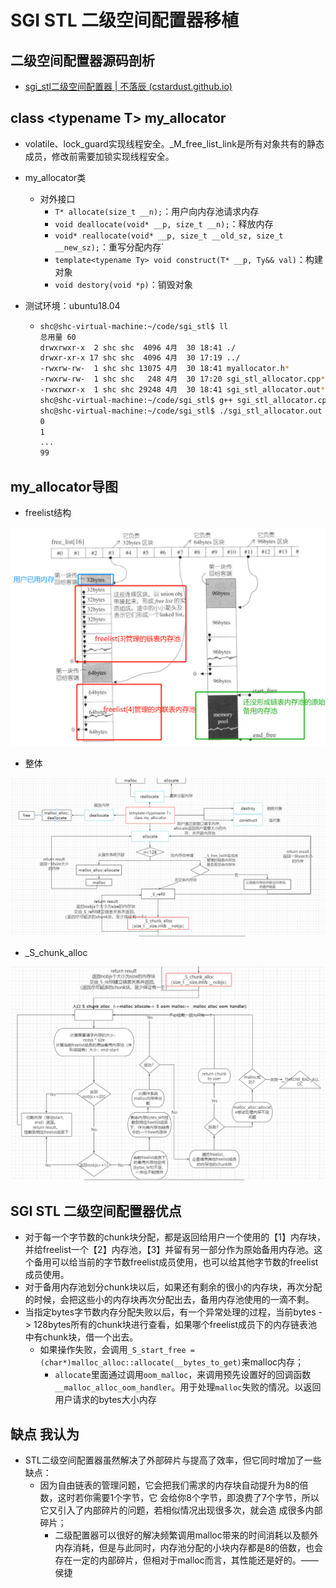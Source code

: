 # SGI STL 二级空间配置器移植

## 二级空间配置器源码剖析 

- [sgi_stl二级空间配置器 | 不落辰 (cstardust.github.io)](https://cstardust.github.io/2022/04/16/轮子-sgi_stl二级空间配置器/)



## class \<typename T\> my_allocator

- volatile、lock_guard实现线程安全。_M_free_list_link是所有对象共有的静态成员，修改前需要加锁实现线程安全。

- my_allocator类
  - 对外接口
    - `T* allocate(size_t __n);`：用户向内存池请求内存
    - `void deallocate(void* __p, size_t __n);`：释放内存
    - `void* reallocate(void* __p, size_t __old_sz, size_t __new_sz);`：重写分配内存`
    - `template<typename Ty> void construct(T* __p, Ty&& val)`：构建对象
    - `void destory(void *p)`：销毁对象
  
- 测试环境：ubuntu18.04

  - ```bash
    shc@shc-virtual-machine:~/code/sgi_stl$ ll
    总用量 60
    drwxrwxr-x  2 shc shc  4096 4月  30 18:41 ./
    drwxr-xr-x 17 shc shc  4096 4月  30 17:19 ../
    -rwxrw-rw-  1 shc shc 13075 4月  30 18:41 myallocator.h*
    -rwxrw-rw-  1 shc shc   248 4月  30 17:20 sgi_stl_allocator.cpp*
    -rwxrwxr-x  1 shc shc 29248 4月  30 18:41 sgi_stl_allocator.out*
    shc@shc-virtual-machine:~/code/sgi_stl$ g++ sgi_stl_allocator.cpp -o sgi_stl_allocator.out -Wall
    shc@shc-virtual-machine:~/code/sgi_stl$ ./sgi_stl_allocator.out
    0
    1
    ...
    99
    ```





## my_allocator导图

- freelist结构

![](./_free_list_and_pool.png)

- 整体

![](./my_allocator.png)

- _S_chunk_alloc

![_S_chunk_alloc](./_S_chunk_alloc.png)





## SGI STL 二级空间配置器优点

- 对于每一个字节数的chunk块分配，都是返回给用户一个使用的【1】内存块，并给freelist一个【2】内存池，【3】并留有另一部分作为原始备用内存池。这个备用可以给当前的字节数freelist成员使用，也可以给其他字节数的freelist成员使用。
- 对于备用内存池划分chunk块以后，如果还有剩余的很小的内存块，再次分配的时候，会把这些小的内存块再次分配出去，备用内存池使用的一滴不剩。
- 当指定bytes字节数内存分配失败以后，有一个异常处理的过程，当前bytes -> 128bytes所有的chunk块进行查看，如果哪个freelist成员下的内存链表池中有chunk块，借一个出去。
  - 如果操作失败，会调用`_S_start_free = (char*)malloc_alloc::allocate(__bytes_to_get)`来malloc内存；
    - `allocate`里面通过调用`oom_malloc`，来调用预先设置好的回调函数`__malloc_alloc_oom_handler`。用于处理`malloc`失败的情况。以返回用户请求的bytes大小内存



## 缺点 我认为

- STL二级空间配置器虽然解决了外部碎片与提高了效率，但它同时增加了一些缺点：
  - 因为自由链表的管理问题，它会把我们需求的内存块自动提升为8的倍数，这时若你需要1个字节，它 会给你8个字节，即浪费了7个字节，所以它又引入了内部碎片的问题，若相似情况出现很多次，就会造 成很多内部碎片；
    - 二级配置器可以很好的解决频繁调用malloc带来的时间消耗以及额外内存消耗，但是与此同时，内存池分配的小块内存都是8的倍数，也会存在一定的内部碎片，但相对于malloc而言，其性能还是好的。——侯捷

